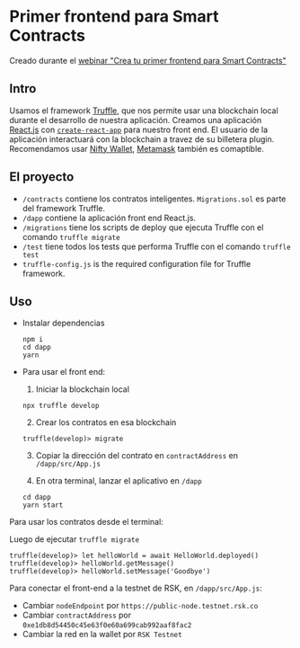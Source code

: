 # Primer frontend para Smart Contracts

Creado durante el [webinar "Crea tu primer frontend para Smart Contracts"](https://youtu.be/CoO9k1LYO04)

## Intro

Usamos el framework [Truffle](https://trufflesuite.com), que nos permite usar una blockchain local durante el desarrollo de nuestra aplicación. Creamos una aplicación [React.js](https://reactjs.org) con [`create-react-app`](https://github.com/facebook/create-react-app) para nuestro front end. El usuario de la aplicación interactuará con la blockchain a travez de su billetera plugin. Recomendamos usar [Nifty Wallet](https://www.poa.network/for-users/nifty-wallet), [Metamask](https://metamask.io) también es comaptible.

## El proyecto

- `/contracts` contiene los contratos inteligentes. `Migrations.sol` es parte del framework Truffle.
- `/dapp` contiene la aplicación front end React.js.
- `/migrations` tiene los scripts de deploy que ejecuta Truffle con el comando `truffle migrate`
- `/test` tiene todos los tests que performa Truffle con el comando `truffle test`
- `truffle-config.js` is the required configuration file for Truffle framework.

## Uso

- Instalar dependencias

  ```
  npm i
  cd dapp
  yarn
  ```

- Para usar el front end:

  1. Iniciar la blockchain local

    ```
    npx truffle develop
    ```

  2. Crear los contratos en esa blockchain

    ```
    truffle(develop)> migrate
    ```

  3. Copiar la dirección del contrato en `contractAddress` en `/dapp/src/App.js`

  4. En otra terminal, lanzar el aplicativo en `/dapp`

    ```
    cd dapp
    yarn start
    ```

Para usar los contratos desde el terminal:

  Luego de ejecutar `truffle migrate`

  ```
  truffle(develop)> let helloWorld = await HelloWorld.deployed()
  truffle(develop)> helloWorld.getMessage()
  truffle(develop)> helloWorld.setMessage('Goodbye')
  ```

Para conectar el front-end a la testnet de RSK, en `/dapp/src/App.js`:
- Cambiar `nodeEndpoint` por `https://public-node.testnet.rsk.co`
- Cambiar `contractAddress` por `0xe1db8d54450c45e63f0e60a699cab992aaf8fac2`
- Cambiar la red en la wallet por `RSK Testnet`
